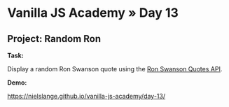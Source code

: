 # Vanilla JS Academy » Day 13

## Project: Random Ron

**Task:**

Display a random Ron Swanson quote using the [Ron Swanson Quotes API](https://github.com/jamesseanwright/ron-swanson-quotes).

**Demo:**

https://nielslange.github.io/vanilla-js-academy/day-13/